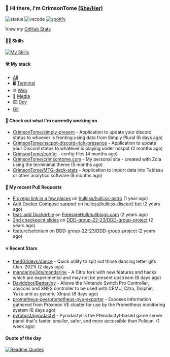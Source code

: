 ### 👋 Hi there, I'm CrimsonTome [(She/Her)](https://en.pronouns.page/@crimsontome427) 

![status](https://api.statusbadges.me/badge/status/449573875743981569?simple=true)
![vscode](https://api.statusbadges.me/badge/vscode/449573875743981569)
[![spotify](https://api.statusbadges.me/badge/spotify/449573875743981569)](https://api.statusbadges.me/openspotify/449573875743981569)  

View my [GitHub Stats](/pages/stats.md)  

#### 🤹🏻 Skills

[![My Skills](https://skillicons.dev/icons?i=git,docker,bash,cs,github,githubactions,gitlab,windows,linux,debian,ubuntu,prometheus,grafana,py,md,raspberrypi,azure,aws,nginx&perline=5)](https://skillicons.dev)

#### 🛠 My stack

- [All](https://github.com/stars/CrimsonTome/lists/my-stack)
- 🖥️ [Terminal](https://github.com/stars/CrimsonTome/lists/terminal)
- 🌐 [Web](https://github.com/stars/CrimsonTome/lists/web)
- 📔 [Media](https://github.com/stars/CrimsonTome/lists/media)
- ⌨️ [Dev](https://github.com/stars/CrimsonTome/lists/dev)
- [Git](https://github.com/stars/CrimsonTome/lists/git)
  
#### 👷 Check out what I'm currently working on

- [CrimsonTome/simply-present](https://github.com/CrimsonTome/simply-present) - Application to update your discord status to whoever is fronting using data from Simply Plural (6 days ago)
- [CrimsonTome/nscpot-discord-rich-presence](https://github.com/CrimsonTome/nscpot-discord-rich-presence) - Application to update your Discord status to whatever is playing under ncspot (2 months ago)
- [CrimsonTome/config](https://github.com/CrimsonTome/config) - config files (4 months ago)
- [CrimsonTome/crimsontome.com](https://github.com/CrimsonTome/crimsontome.com) - My personal site - created with Zola using the terminimal theme (5 months ago)
- [CrimsonTome/MTG-deck-stats](https://github.com/CrimsonTome/MTG-deck-stats) - Application to import data into Tableau or other analytics software (8 months ago)


#### 🔨 My recent Pull Requests

- [Fix repo link in a few places](https://github.com/hullcss/hullcss-astro/pull/18) on [hullcss/hullcss-astro](https://github.com/hullcss/hullcss-astro) (1 year ago)
- [Add Docker Compose support](https://github.com/hullcss/hullcss-discord-bot/pull/205) on [hullcss/hullcss-discord-bot](https://github.com/hullcss/hullcss-discord-bot) (2 years ago)
- [feat: add Dockerfile](https://github.com/FreesideHull/hullblogs.com/pull/15) on [FreesideHull/hullblogs.com](https://github.com/FreesideHull/hullblogs.com) (2 years ago)
- [2nd checkpoint slides](https://github.com/DDD-group-22-23/DDD-group-project/pull/7) on [DDD-group-22-23/DDD-group-project](https://github.com/DDD-group-22-23/DDD-group-project) (2 years ago)
- [feature/selenium](https://github.com/DDD-group-22-23/DDD-group-project/pull/6) on [DDD-group-22-23/DDD-group-project](https://github.com/DDD-group-22-23/DDD-group-project) (2 years ago)

#### ⭐ Recent Stars

- [the404devs/dance](https://github.com/the404devs/dance) - Quick utility to spit out those dancing letter gifs (Jan. 2021) (2 days ago)
- [mandarine3ds/mandarine](https://github.com/mandarine3ds/mandarine) - A Citra fork with new features and hacks which are experimental and may not be present upstream (6 days ago)
- [Davidobot/BetterJoy](https://github.com/Davidobot/BetterJoy) - Allows the Nintendo Switch Pro Controller, Joycons and SNES controller to be used with CEMU, Citra, Dolphin, Yuzu and as generic XInput (6 days ago)
- [prometheus-pve/prometheus-pve-exporter](https://github.com/prometheus-pve/prometheus-pve-exporter) - Exposes information gathered from Proxmox VE cluster for use by the Prometheus monitoring system (6 days ago)
- [pyrohost/pyrodactyl](https://github.com/pyrohost/pyrodactyl) - Pyrodactyl is the Pterodactyl-based game server panel that&#39;s faster, smaller, safer, and more accessible than Pelican. (1 week ago)

#### Quote of the day

[![Readme Quotes](https://quotes-github-readme.vercel.app/api?type=horizontal&theme=dark)](https://github.com/piyushsuthar/github-readme-quotes)
<br>
